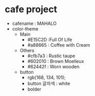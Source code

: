 # cafe project

- cafename : MAHALO
- color-theme
  - Main
    - #E15C2D :Full Of Life
    - #a88665 : Coffee with Cream
  - Others
    - #cfb7a3 : Rustic taupe
    - #602010 : Brown Moelleux
    - #62442f : Worn wooden
  - button
    - rgb(168, 134, 101);
    - button 글자색 : white
    - bolder

